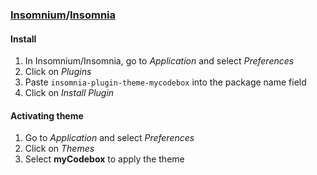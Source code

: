 ### [Insomnium](https://archgpt.dev/insomnium)/[Insomnia](http://insomnia.rest)

#### Install

1. In Insomnium/Insomnia, go to _Application_ and select _Preferences_
2. Click on _Plugins_
3. Paste `insomnia-plugin-theme-mycodebox` into the package name field
4. Click on _Install Plugin_

#### Activating theme

1. Go to _Application_ and select _Preferences_
2. Click on _Themes_
3. Select **myCodebox** to apply the theme
